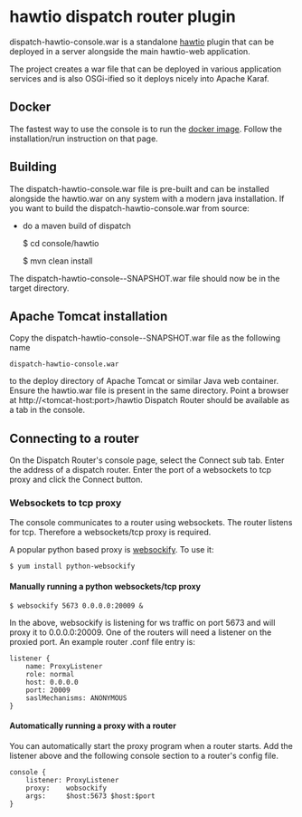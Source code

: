 <!---
Licensed to the Apache Software Foundation (ASF) under one
or more contributor license agreements.  See the NOTICE file
distributed with this work for additional information
regarding copyright ownership.  The ASF licenses this file
to you under the Apache License, Version 2.0 (the
"License"); you may not use this file except in compliance
with the License.  You may obtain a copy of the License at

  http://www.apache.org/licenses/LICENSE-2.0

Unless required by applicable law or agreed to in writing,
software distributed under the License is distributed on an
"AS IS" BASIS, WITHOUT WARRANTIES OR CONDITIONS OF ANY
KIND, either express or implied.  See the License for the
specific language governing permissions and limitations
under the License
-->

# hawtio dispatch router plugin

dispatch-hawtio-console.war is a standalone [hawtio](http://hawt.io/) plugin that can be deployed in a server alongside the main hawtio-web application.

The project creates a war file that can be deployed in various application services and is also OSGi-ified so it deploys nicely into Apache Karaf.

## Docker

The fastest way to use the console is to run the [docker image](https://hub.docker.com/r/ernieallen/dispatch-console/). Follow the installation/run instruction on that page.

## Building
The dispatch-hawtio-console.war file is pre-built and can be installed alongside the hawtio.war on any system with a modern java installation. If you want to build the dispatch-hawtio-console.war from source:

- do a maven build of dispatch

    $ cd console/hawtio

    $ mvn clean install

The dispatch-hawtio-console-<version>-SNAPSHOT.war file should now be in the target directory.

## Apache Tomcat installation

Copy the dispatch-hawtio-console-<version>-SNAPSHOT.war file as the following name

    dispatch-hawtio-console.war
    
to the deploy directory of Apache Tomcat or similar Java web container. Ensure the hawtio.war file is present in the same directory. Point a browser at http://\<tomcat-host:port\>/hawtio
Dispatch Router should be available as a tab in the console.

## Connecting to a router

On the Dispatch Router's console page, select the Connect sub tab. Enter the address of a dispatch router. Enter the port of a websockets to tcp proxy and click the Connect button.

### Websockets to tcp proxy

The console communicates to a router using websockets. 
The router listens for tcp. Therefore a websockets/tcp proxy is required.

A popular python based proxy is [websockify](https://github.com/kanaka/websockify). To use it:

    $ yum install python-websockify

#### Manually running a python websockets/tcp proxy

    $ websockify 5673 0.0.0.0:20009 &
    
In the above, websockify is listening for ws traffic on port 5673 and will proxy it to 0.0.0.0:20009. One of the routers will need a listener on the proxied port. An example router .conf file entry is:

    listener {
        name: ProxyListener
        role: normal
        host: 0.0.0.0
        port: 20009
        saslMechanisms: ANONYMOUS
    }

#### Automatically running a proxy with a router

You can automatically start the proxy program when a router starts. Add the listener above and the following console section to a router's config file.

    console {
        listener: ProxyListener
        proxy:    wobsockify
        args:     $host:5673 $host:$port
    }
    
